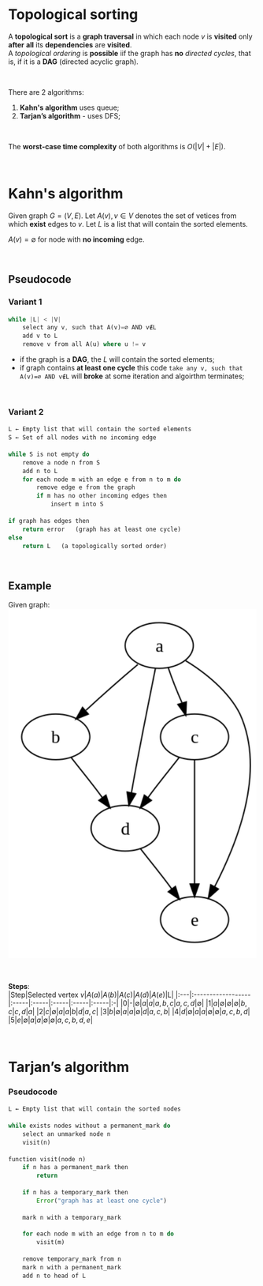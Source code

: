 # Topological sorting
A **topological sort** is a **graph traversal** in which each node $v$ is **visited** only **after** **all** its **dependencies** are **visited**.<br>
A *topological ordering* is **possible** iif the graph has **no** *directed cycles*, that is, if it is a **DAG** (directed acyclic graph).<br>

<br>

There are 2 algorithms:
1. **Kahn's algorithm** uses queue;
2. **Tarjan’s algorithm** - uses DFS;

<br>

The **worst-case time complexity** of both algorithms is ${\displaystyle O(\left|{V}\right|+\left|{E}\right|)}$.<br>

<br>

# Kahn's algorithm
Given graph ${G=(V,E)}$. Let $`{A(v),v\in V}`$ denotes the set of vetices from which **exist** edges to $v$. Let $L$ is a list that will contain the sorted elements.<br>

$A(v)=∅$ for node with **no incoming** edge.<br>

<br>

## Pseudocode
### Variant 1
```rust
while |L| < |V|
    select any v, such that A(v)=∅ AND v∉L
    add v to L
    remove v from all A(u) where u != v
```

- if the graph is a **DAG**, the $L$ will contain the sorted elements;
- if graph contains **at least one cycle** this code `take any v, such that A(v)=∅ AND v∉L` will **broke** at some iteration and algoirthm terminates;

<br>

### Variant 2
```rust
L ← Empty list that will contain the sorted elements
S ← Set of all nodes with no incoming edge

while S is not empty do
    remove a node n from S
    add n to L
    for each node m with an edge e from n to m do
        remove edge e from the graph
        if m has no other incoming edges then
            insert m into S

if graph has edges then
    return error   (graph has at least one cycle)
else 
    return L   (a topologically sorted order)
```

<br>

## Example
Given graph:<br>
![tsort-example-1](/img/tsort-example-1.png)

<br>

**Steps**:<br>
|Step|Selected vertex $v$|$A(a)$|$A(b)$|$A(c)$|$A(d)$|$A(e)$|L|
|:---|:------------------|:-----|:-----|:-----|:-----|:-----|:-|
|0|-|$∅$|$a$|$a$|$a,b,c$|$a,c,d$|$∅$|
|1|$a$|$∅$|$∅$|$∅$|$b,c$|$c,d$|$a$|
|2|$c$|$∅$|$a$|$a$|$b$|$d$|$a,c$|
|3|$b$|$∅$|$a$|$a$|$∅$|$d$|$a,c,b$|
|4|$d$|$∅$|$a$|$a$|$∅$|$∅$|$a,c,b,d$|
|5|$e$|$∅$|$a$|$a$|$∅$|$∅$|$a,c,b,d,e$|


<br>

# Tarjan’s algorithm

### Pseudocode
```rust
L ← Empty list that will contain the sorted nodes

while exists nodes without a permanent_mark do
    select an unmarked node n
    visit(n)

function visit(node n)
    if n has a permanent_mark then
        return
    
    if n has a temporary_mark then
        Error("graph has at least one cycle")

    mark n with a temporary_mark

    for each node m with an edge from n to m do
        visit(m)

    remove temporary_mark from n
    mark n with a permanent_mark
    add n to head of L
```